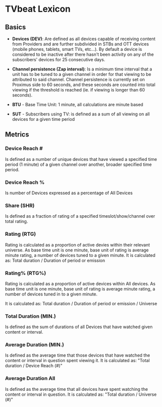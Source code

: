 # TVbeat Lexicon

## Basics

+ **Devices (DEV)**: Are defined as all devices capable of receiving content from Providers and are further subdivided in STBs and OTT devices (mobile phones, tablets, smart TVs, etc...). By default a device is considered to be inactive after there hasn't been activity on any of the subscribers' devices for 25 consecutive days.

+ **Channel persistence (Zap interval)**: Is a minimum time interval that a unit has to be tuned to a given channel in order for that viewing to be attributed to said channel. Channel persistence is currently set on Proximus side to 60 seconds, and these seconds are counted into total viewing if the threshold is reached (ie. if viewing is longer than 60 seconds).

+ **BTU** - Base Time Unit: 1 minute, all calculations are minute based

+ **SUT** - Subscribers using TV: is defined as a sum of all viewing on all devices for a given time period

## Metrics

### **Device Reach #**
Is defined as a number of unique devices that have viewed a specified time period (1 minute) of a given channel over another, broader specified time period.

### **Device Reach %**
Is number of Devices expressed as a percentage of All Devices

### **Share (SHR)**
Is defined as a fraction of rating of a specified timeslot/show/channel over total rating.

### **Rating (RTG)**
Rating is calculated as a proportion of active devies within their relevant universe. As base time unit is one minute, base unit of rating is average minute rating, a number of devices tuned to a given minute.
It is calculated as: Total duration / Duration of period or emission

### **Rating% (RTG%)**
Rating is calculated as a proportion of active devices within All devices. As base time unit is one minute, base unit of  rating is average minute rating, a number of devices tuned in to a given minute.

It is calculated as: Total duration / Duration of period or emission / Universe

### **Total Duration (MIN.)**
Is defined as the sum of durations of all Devices that have watched given content or interval.

### **Average Duration (MIN.)**
Is defined as the average time that those devices that have watched the content or interval in question spent viewing it. It is calculated as:  "Total duration / Device Reach (#)"

### **Average Duration All**
Is defined as the average time that all devices have spent watching the content or interval in question. It is calculated as: "Total duration / Universe (#)"
